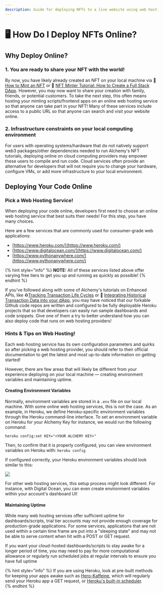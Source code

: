 ```yaml
---
description: Guide for deploying NFTs to a live website using web hosting services
---
```


# 🖥️ How Do I Deploy NFTs Online?

## Why Deploy Online?

### 1. You are ready to share your NFT with the world!

By now, you have likely already created an NFT on your local machine via 🎨 [How to Mint an NFT](how-to-mint-a-nft.md) or  📝 [NFT Minter Tutorial: How to Create a Full Stack DApp](../nft-minter.md). However, you may now want to share your creation with family, friends, or potential customers. To take the next step, this often means hosting your minting scripts/frontend apps on an online web hosting service so that anyone can take part in your NFT! Many of these services include access to a public URL so that anyone can search and visit your website online.

### 2. Infrastructure constraints on your local computing environment 

For users with operating systems/hardware that do not natively support web3 packages/other dependencies needed to run Alchemy's NFT tutorials, deploying online on cloud computing providers may empower these users to compile and run code. Cloud services often provide an alternative for developers that will not require you to change your hardware, configure VMs, or add more infrastructure to your local environment. 

## Deploying Your Code Online

### Pick a Web Hosting Service!

When deploying your code online, developers first need to choose an online web hosting service that best suits their needs! For this step, you have many choices. 

Here are a few services that are commonly used for consumer-grade web applications:

* [https://www.heroku.com/](https://www.heroku.com/)
* [https://www.digitalocean.com/](https://www.digitalocean.com/)
* [https://www.pythonanywhere.com/](https://www.pythonanywhere.com/)

{% hint style="info" %}
**NOTE:** All of these services listed above offer varying free tiers to get you up and running as quickly as possible!
{% endhint %}

If you've followed along with some of Alchemy's tutorials on Enhanced APIs, like ♻️[Tracking Transaction Life Cycles](../tracking-transaction-life-cycles.md) or 📜 [Integrating Historical Transaction Data into your dApp](../transfers-tutorial.md), you may have noticed that our forkable Github code repos are written and configured to be fully deployable Heroku projects that so that developers can easily run sample dashboards and code snippets. Give one of them a try to better understand how you can also deploy code that runs on web hosting providers!

### Hints & Tips on Web Hosting!

Each web hosting service has its own configuration parameters and quirks so after picking a web hosting provider, you should refer to their official documentation to get the latest and most up-to-date information on getting started! 

However, there are few areas that will likely be different from your experience deploying on your local machine — creating environment variables and maintaining uptime.

#### Creating Environment Variables

Normally, environment variables are stored in a `.env` file on our local machine.  With some online web hosting services, this is not the case.  As an example, in Heroku, we define Heroku-specific environment variables through the Heroku command-line interface.  To set an environment variable on Heroku for your Alchemy Key for instance, we would run the following command: 

```text
heroku config:set KEY="<YOUR ALCHEMY KEY>"
```

Then, to confirm that it is properly configured, you can view environment variables on Heroku with: `heroku config`

If configured correctly, your Heroku environment variables should look similar to this:

![](https://gblobscdn.gitbook.com/assets%2F-MB17w56kk7ZnRMWdqOL%2F-MfdCP_qKo19vw3OqEXG%2F-MfdEFNE3pdGil4pzl6Z%2Fimg.PNG?alt=media&token=9a5cea16-9d51-4e90-b77a-fabda56b14f4)

For other web hosting services, this setup process might look different.  For instance, with Digital Ocean, you can even create environment variables within your account's dashboard UI!  

#### Maintaining Uptime

While many web hosting services offer sufficient uptime for dashboards/scripts, trial tier accounts may not provide enough coverage for production-grade applications. For some services, applications that are not used within a certain time frame are put into a "sleeping state" and may not be able to serve content when hit with a POST or GET request.  

If you want your cloud-hosted dashboards/scripts to stay awake for a longer period of time, you may need to pay for more computational allowance or regularly run scheduled jobs at regular intervals to ensure you have full uptime

{% hint style="info" %}
If you are using Heroku, look at pre-built methods for keeping your apps awake such as [Hero-Kaffeine](https://kaffeine.herokuapp.com/), which will regularly send your Heroku app a GET request, or [Heroku's built-in scheduler](https://devcenter.heroku.com/articles/scheduler).  
{% endhint %}

